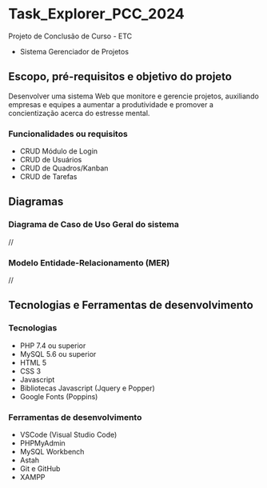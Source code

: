 # Task_Explorer_PCC_2024

Projeto de Conclusão de Curso - ETC
- Sistema Gerenciador de Projetos

## Escopo, pré-requisitos e objetivo do projeto

Desenvolver uma sistema Web que monitore e gerencie projetos, auxiliando empresas e equipes a aumentar a produtividade e promover a concientização acerca do estresse mental.

### Funcionalidades ou requisitos

- CRUD Módulo de Login
- CRUD de Usuários
- CRUD de Quadros/Kanban
- CRUD de Tarefas

## Diagramas

### Diagrama de Caso de Uso Geral do sistema

//

### Modelo Entidade-Relacionamento (MER)

//

## Tecnologias e Ferramentas de desenvolvimento

### Tecnologias

- PHP 7.4 ou superior
- MySQL 5.6 ou superior
- HTML 5
- CSS 3
- Javascript
- Bibliotecas Javascript (Jquery e Popper)
- Google Fonts (Poppins)

### Ferramentas de desenvolvimento

- VSCode (Visual Studio Code)
- PHPMyAdmin
- MySQL Workbench
- Astah
- Git e GitHub
- XAMPP
